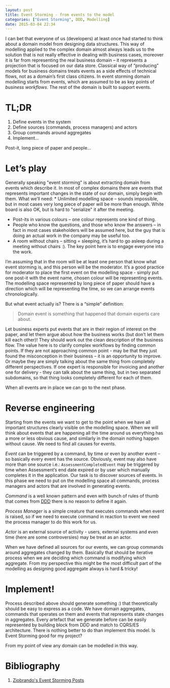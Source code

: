 ```yaml
---
layout: post
title: Event Storming - from events to the model
categories: ["Event Storming", DDD, Modelling]
date: 2015-03-04 22:34
---
```


I can bet that everyone of us (developers) at least once had started to think about a domain model from designing data structures. This way of modelling applied to the complex domain almost always leads us to the solution that is not really effective in dealing with business cases, moreover it is far from representing the real business domain – it represents a projection that is focused on our data store. Classical way of “producing” models for business domains treats events as a side effects of technical flows, not as a domain’s first class citizens. In event storming domain modelling starts from events, which are assumed to be as key points of *business workflows*. The rest of the domain is built to support events.

<!--more-->

# TL;DR

1. Define events in the system
2. Define sources (commands, process managers) and actors
3. Group commands around aggregates
4. Implement...

Post-it, long piece of paper and people...

# Let’s play

Generally speaking "event storming" is about extracting domain from events which describe it. In most of complex domains there are events that represents important changes in the state of our domain, simply begin with them. What we’ll need: * Unlimited modelling space – sounds impossible, but in most cases very long piece of paper will be more than enough. White board is also OK, but is hard to "serialize" it after the meeting.

* Post-its in various colours – one colour represents one kind of thing.
* People who know the questions, and those who know the answers – in fact in most cases stakeholders will be assumed here, but the guy that is doing an actual work in the company may be useful too.
* A room without chairs – sitting = sleeping, it’s hard to go asleep during a meeting without chairs :). The key point here is to engage everyone into the work.

I’m assuming that in the room will be at least one person that know what event storming is, and this person will be the moderator. It’s a good practice for moderator to place the first event on the modelling space - simply put one post-it with the event name, chosen colour will be representing events. The modelling space represented by long piece of paper should have a direction which will be representing the time, so we can arrange events chronologically.

But what event actually is? There is a “simple” definition:

> Domain event is something that happened that domain experts care about.

Let business experts put events that are in their region of interest on the paper, and let them argue about how the business works (but don’t let them kill each other)! They should work out the clean description of the business flow. The value here is to clarify complex workflows by finding common points. If they are not approaching common point - may be that they just found the misconception in their business – it is an opportunity to improve. Or maybe they are simply talking about the same thing from completely different perspectives. If one expert is responsible for invoicing and another one for delivery - they can talk about the same thing, but in two separated subdomains, so that thing looks completely different for each of them.

When all events are in place we can go to the next phase.

# Reverse engineering

Starting from the events we want to get to the point when we have all important structures clearly visible on the modelling space. When we will think about events that are happening all the time around us everything has a more or less obvious cause, and similarly in the domain nothing happen without cause. We need to find all causes for events.

_Event_ can be triggered by a command, by time or even by another event – so basically every event has the source. Obviously, event may also have more than one source i.e.: `AssessmentCompletedEvent` may be triggered by time when Assessment’s end date expired or by user which manually completes it in the application. Our task is to discover sources of events. In this phase we need to put on the modelling space all commands, process managers and actors that are involved in generating events.

_Command_ is a well known pattern and even with bunch of rules of thumb that comes from [DDD](http://www.domaindrivendesign.org/) there is no reason to define it again.

_Process Manager_ is a simple creature that executes commands when event is raised, so if we need to execute command in reaction to event we need the process manager to do this work for us.

_Actor_ is an external source of activity - users, external systems and even time (here are some controversies) may be treat as an actor.

When we have defined all sources for our events, we can group commands around aggregates changed by them. Basically that should be iterative process when we are deciding which command is modifying which aggregate. From my perspective this might be the most difficult part of the modelling as designing good aggregate always is hard & tricky!

# Implement!

Process described above should generate something :) that theoretically should be easy to express as a code. We have domain aggregates, commands that operates on them and events that represents state changes in aggregates. Every artefact that we generate before can be easily represented by building block from DDD and match to CQRS/ES architecture. There is nothing better to do than implement this model. Is Event Storming good for my project?

From my point of view any domain can be modelled in this way.

# Bibliography

1. [Ziobrando's Event Storming Posts](http://ziobrando.blogspot.com/search/label/EventStorming)
